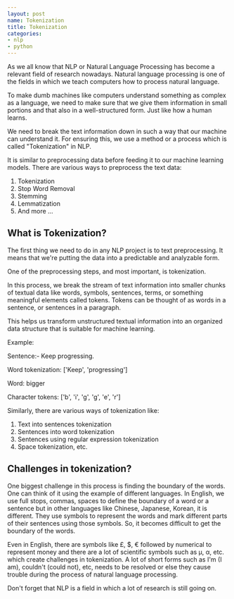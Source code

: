 ```yaml
---
layout: post
name: Tokenization 
title: Tokenization 
categories: 
- nlp
- python
---
```


As we all know that NLP or Natural Language Processing has become a relevant field of research nowadays. Natural language processing is one of the fields in which we teach computers how to process natural language.

To make dumb machines like computers understand something as complex as a language, we need to make sure that we give them information in small portions and that also in a well-structured form. Just like how a human learns.

We need to break the text information down in such a way that our machine can understand it. For ensuring this, we use a method or a process which is called &quot;Tokenization&quot; in NLP.

It is similar to preprocessing data before feeding it to our machine learning models. There are various ways to preprocess the text data:

1. Tokenization
2. Stop Word Removal
3. Stemming
4. Lemmatization
5. And more …

## What is Tokenization?

The first thing we need to do in any NLP project is to text preprocessing. It means that we&#39;re putting the data into a predictable and analyzable form.

One of the preprocessing steps, and most important, is tokenization.

In this process, we break the stream of text information into smaller chunks of textual data like words, symbols, sentences, terms, or something meaningful elements called tokens. Tokens can be thought of as words in a sentence, or sentences in a paragraph.

This helps us transform unstructured textual information into an organized data structure that is suitable for machine learning.

Example:

Sentence:- Keep progressing.

Word tokenization: [&#39;Keep&#39;, &#39;progressing&#39;]

Word: bigger

Character tokens: [&#39;b&#39;, &#39;i&#39;, &#39;g&#39;, &#39;g&#39;, &#39;e&#39;, &#39;r&#39;]

Similarly, there are various ways of tokenization like:

1. Text into sentences tokenization
2. Sentences into word tokenization
3. Sentences using regular expression tokenization
4. Space tokenization, etc.

## Challenges in tokenization?

One biggest challenge in this process is finding the boundary of the words. One can think of it using the example of different languages. In English, we use full stops, commas, spaces to define the boundary of a word or a sentence but in other languages like Chinese, Japanese, Korean, it is different. They use symbols to represent the words and mark different parts of their sentences using those symbols. So, it becomes difficult to get the boundary of the words.

Even in English, there are symbols like £, $, € followed by numerical to represent money and there are a lot of scientific symbols such as µ, α, etc. which create challenges in tokenization. A lot of short forms such as I&#39;m (I am), couldn&#39;t (could not), etc, needs to be resolved or else they cause trouble during the process of natural language processing.

Don&#39;t forget that NLP is a field in which a lot of research is still going on.